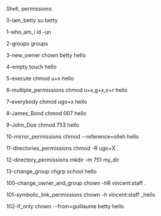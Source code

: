 Shell, permissions:

0-iam_betty
su betty

1-who_am_i
id -un

2-groups
groups

3-new_owner
chown betty hello

4-empty
touch hello

5-execute
chmod u+x hello

6-multiple_permissions
chmod u+x,g+x,o+r hello

7-everybody
chmod ugo+x hello

8-James_Bond
chmod 007 hello

9-John_Doe
chmod 753 hello

10-mirror_permissions
chmod --reference=olleh hello

11-directories_permissions
chmod -R ugo+X .

12-directory_permissions
mkdir -m 751 my_dir

13-change_group
chgrp school hello

100-change_owner_and_group
chown -hR vincent:staff .

101-symbolic_link_permissions
chown -h vincent:staff _hello

102-if_only
chown --from=guillaume betty hello
